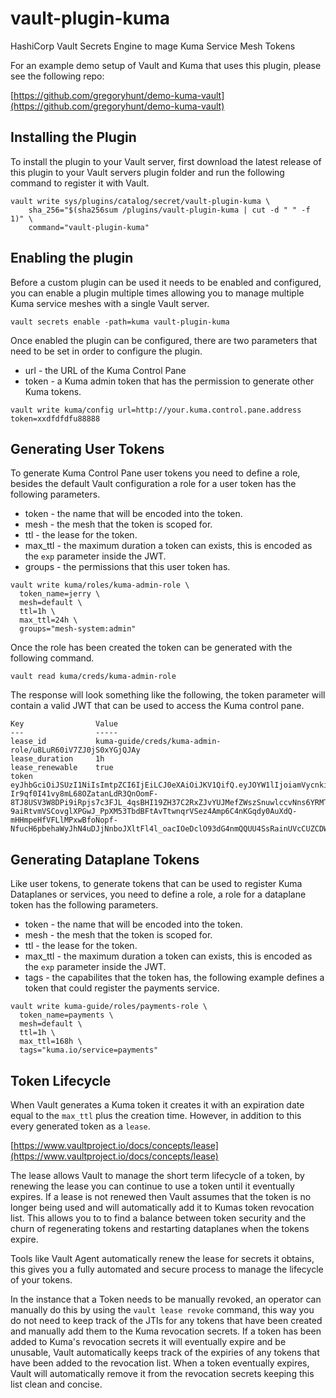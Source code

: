 # vault-plugin-kuma

HashiCorp Vault Secrets Engine to mage Kuma Service Mesh Tokens

For an example demo setup of Vault and Kuma that uses this plugin, please see the following repo:

[https://github.com/gregoryhunt/demo-kuma-vault](https://github.com/gregoryhunt/demo-kuma-vault)

## Installing the Plugin

To install the plugin to your Vault server, first download the latest release of this plugin to your Vault servers plugin folder and 
run the following command to register it with Vault.

```
vault write sys/plugins/catalog/secret/vault-plugin-kuma \
    sha_256="$(sha256sum /plugins/vault-plugin-kuma | cut -d " " -f 1)" \
    command="vault-plugin-kuma"
```

## Enabling the plugin

Before a custom plugin can be used it needs to be enabled and configured, you can enable a plugin multiple times allowing you
to manage multiple Kuma service meshes with a single Vault server.

```shell
vault secrets enable -path=kuma vault-plugin-kuma
```

Once enabled the plugin can be configured, there are two parameters that need to be set in order to configure the plugin.

* url - the URL of the Kuma Control Pane
* token - a Kuma admin token that has the permission to generate other Kuma tokens.

```shell
vault write kuma/config url=http://your.kuma.control.pane.address token=xxdfdfdfu88888
```

## Generating User Tokens

To generate Kuma Control Pane user tokens you need to define a role, besides the default Vault configuration a role for a user token
has the following parameters.

* token - the name that will be encoded into the token.
* mesh - the mesh that the token is scoped for.
* ttl - the lease for the token.
* max_ttl - the maximum duration a token can exists, this is encoded as the `exp` parameter inside the JWT.
* groups - the permissions that this user token has.

```shell
vault write kuma/roles/kuma-admin-role \
  token_name=jerry \
  mesh=default \
  ttl=1h \
  max_ttl=24h \
  groups="mesh-system:admin"
```

Once the role has been created the token can be generated with the following command.

```shell
vault read kuma/creds/kuma-admin-role
```

The response will look something like the following, the token parameter will contain a valid JWT that can be used to access the Kuma control pane.

```shell
Key                Value
---                -----
lease_id           kuma-guide/creds/kuma-admin-role/u8LuR60iV7ZJ0jS0xYGjQJAy
lease_duration     1h
lease_renewable    true
token              eyJhbGciOiJSUzI1NiIsImtpZCI6IjEiLCJ0eXAiOiJKV1QifQ.eyJOYW1lIjoiamVycnkiLCJHcm91cHMiOlsibWVzaC1zeXN0ZW06YWRtaW4iXSwiZXhwIjoxNjY0Mjg5ODQ1LCJuYmYiOjE2NjQyMDMxNDUsImlhdCI6MTY2NDIwMzQ0NSwianRpIjoiZjMyNmU3ZDUtMDI0NC00MWRhLTlhNjgtNGQwNWQyNmQ0MGYwIn0.oRKlvAQMNd8ytgHahcR7VBOkS9Y-Ir9qf0I41vy8mL68OZatanLdR3QnOomF-8TJ8USV3W8DPi9iRpjs7c3FJL_4qsBHI19ZH37C2RxZJvYUJMefZWszSnuwlccvNns6YRMTAu_4DRfIZgYwR3T2Wn6shMyVkQu92cxHCBoaoL-9aiRtvmVSCovglXPGwJ_PpXM53TbdBFtAvTtwnqrVSez4Amp6C4nKGqdy0AuXdQ-mHHmpeHfVFLlMPxwBfoNopf-NfucH6pbehaWyJhN4uDJjNnboJXltFl4l_oacIOeDclO93dG4nmQQUU4SsRainUVcCUZCDWFk8bWYS9DdfA
```

## Generating Dataplane Tokens

Like user tokens, to generate tokens that can be used to register Kuma Dataplanes or services, you need to define a role, a role for a dataplane token
has the following parameters.

* token - the name that will be encoded into the token.
* mesh - the mesh that the token is scoped for.
* ttl - the lease for the token.
* max_ttl - the maximum duration a token can exists, this is encoded as the `exp` parameter inside the JWT.
* tags - the capabilites that the token has, the following example defines a token that could register the payments service.

```shell
vault write kuma-guide/roles/payments-role \
  token_name=payments \
  mesh=default \
  ttl=1h \
  max_ttl=168h \
  tags="kuma.io/service=payments"
```

## Token Lifecycle

When Vault generates a Kuma token it creates it with an expiration date equal to the `max_ttl` plus the creation time. However, in addition
to this every generated token as a `lease`.

[https://www.vaultproject.io/docs/concepts/lease](https://www.vaultproject.io/docs/concepts/lease)

The lease allows Vault to manage the short term lifecycle of a token, by renewing the lease you can continue to use a token until it eventually
expires. If a lease is not renewed then Vault assumes that the token is no longer being used and will automatically add it to Kumas token revocation
list. This allows you to to find a balance between token security and the churn of regenerating tokens and restarting dataplanes when the tokens expire.

Tools like Vault Agent automatically renew the lease for secrets it obtains, this gives you a fully automated and secure process to manage the lifecycle
of your tokens.

In the instance that a Token needs to be manually revoked, an operator can manually do this by using the `vault lease revoke` command, this way
you do not need to keep track of the JTIs for any tokens that have been created and manually add them to the Kuma revocation secrets.
If a token has been added to Kuma's revocation secrets it will eventually expire and be unusable, Vault automatically keeps track of the expiries of
any tokens that have been added to the revocation list. When a token eventually expires, Vault will automatically remove it from the revocation 
secrets keeping this list clean and concise.
